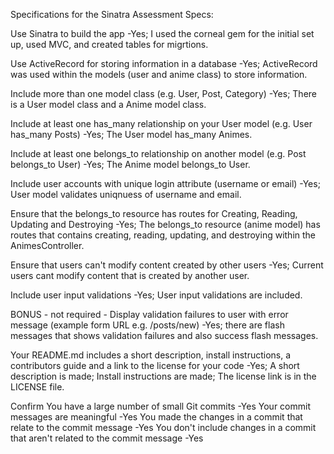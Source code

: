 Specifications for the Sinatra Assessment
Specs:

 Use Sinatra to build the app
 -Yes; I used the corneal gem for the initial set up, used MVC, and created tables for migrtions. 

 Use ActiveRecord for storing information in a database
-Yes; ActiveRecord was used within the models (user and anime class) to store information.

 Include more than one model class (e.g. User, Post, Category)
-Yes; There is a User model class and a Anime model class.

 Include at least one has_many relationship on your User model (e.g. User has_many Posts)
-Yes; The User model has_many Animes.

 Include at least one belongs_to relationship on another model (e.g. Post belongs_to User)
-Yes; The Anime model belongs_to User.

 Include user accounts with unique login attribute (username or email)
-Yes; User model validates uniqnuess of username and email.

 Ensure that the belongs_to resource has routes for Creating, Reading, Updating and Destroying
-Yes; The belongs_to resource (anime model) has routes that contains creating, reading, updating, and destroying within the AnimesController.

 Ensure that users can't modify content created by other users
-Yes; Current users cant modify content that is created by another user.

 Include user input validations
-Yes; User input validations are included.

 BONUS - not required - Display validation failures to user with error message (example form URL e.g. /posts/new)
-Yes; there are flash messages that shows validation failures and also success flash messages.

 Your README.md includes a short description, install instructions, a contributors guide and a link to the license for your code
 -Yes; A short description is made; Install instructions are made; The license link is in the LICENSE file. 

Confirm
 You have a large number of small Git commits
 -Yes
 Your commit messages are meaningful
 -Yes
 You made the changes in a commit that relate to the commit message
 -Yes
 You don't include changes in a commit that aren't related to the commit message
 -Yes